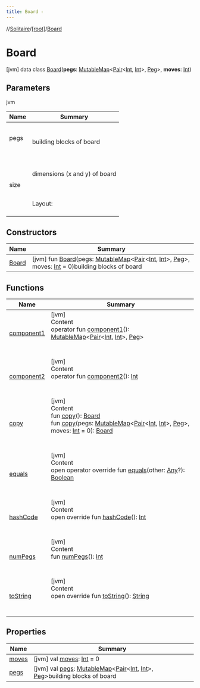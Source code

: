 ```yaml
---
title: Board -
---
```

//[Solitaire](../../index.md)/[[root]](../index.md)/[Board](index.md)



# Board  
 [jvm] data class [Board](index.md)(**pegs**: [MutableMap](https://kotlinlang.org/api/latest/jvm/stdlib/kotlin.collections/-mutable-map/index.html)<[Pair](https://kotlinlang.org/api/latest/jvm/stdlib/kotlin/-pair/index.html)<[Int](https://kotlinlang.org/api/latest/jvm/stdlib/kotlin/-int/index.html), [Int](https://kotlinlang.org/api/latest/jvm/stdlib/kotlin/-int/index.html)>, [Peg](../-peg/index.md)>, **moves**: [Int](https://kotlinlang.org/api/latest/jvm/stdlib/kotlin/-int/index.html))   


## Parameters  
  
jvm  
  
|  Name|  Summary| 
|---|---|
| <a name="/Board///PointingToDeclaration/"></a>pegs| <a name="/Board///PointingToDeclaration/"></a><br><br>building blocks of board<br><br>
| <a name="/Board///PointingToDeclaration/"></a>size| <a name="/Board///PointingToDeclaration/"></a><br><br>dimensions (x and y) of board<br><br><br><br>Layout:<br><br>|---------------------------------------|  <br>  <br>| 1 | -1 | -1 | 1 | 1 | 1 | -1 | -1 | -1|  <br>  <br>|---------------------------------------|  <br>  <br>|-1 | -1 | -1 | 1 | 1 | 1 | -1 | -1 | -1|  <br>  <br>|---------------------------------------|  <br>  <br>|-1 | -1 | -1 | 1 | 1 | 1 | -1 | -1 | -1|  <br>  <br>|---------------------------------------|  <br>  <br>| 1 |  1 |  1 | 1 | 1 | 1 |  1 |  1 |  1|  <br>  <br>|---------------------------------------|  <br>  <br>| 1 |  1 |  1 | 1 | 0 | 1 |  1 |  1 |  1|  <br>  <br>|---------------------------------------|  <br>  <br>| 1 |  1 |  1 | 1 | 1 | 1 |  1 |  1 |  1|  <br>  <br>|---------------------------------------|  <br>  <br>|-1 | -1 | -1 | 1 | 1 | 1 | -1 | -1 | -1|  <br>  <br>|---------------------------------------|  <br>  <br>|-1 | -1 | -1 | 1 | 1 | 1 | -1 | -1 | -1|  <br>  <br>|---------------------------------------|  <br>  <br>|-1 | -1 | -1 | 1 | 1 | 1 | -1 | -1 | -1|  <br>  <br>|---------------------------------------|
  


## Constructors  
  
|  Name|  Summary| 
|---|---|
| <a name="/Board/Board/#kotlin.collections.MutableMap[kotlin.Pair[kotlin.Int,kotlin.Int],Peg]#kotlin.Int/PointingToDeclaration/"></a>[Board](-board.md)| <a name="/Board/Board/#kotlin.collections.MutableMap[kotlin.Pair[kotlin.Int,kotlin.Int],Peg]#kotlin.Int/PointingToDeclaration/"></a> [jvm] fun [Board](-board.md)(pegs: [MutableMap](https://kotlinlang.org/api/latest/jvm/stdlib/kotlin.collections/-mutable-map/index.html)<[Pair](https://kotlinlang.org/api/latest/jvm/stdlib/kotlin/-pair/index.html)<[Int](https://kotlinlang.org/api/latest/jvm/stdlib/kotlin/-int/index.html), [Int](https://kotlinlang.org/api/latest/jvm/stdlib/kotlin/-int/index.html)>, [Peg](../-peg/index.md)>, moves: [Int](https://kotlinlang.org/api/latest/jvm/stdlib/kotlin/-int/index.html) = 0)building blocks of board   <br>


## Functions  
  
|  Name|  Summary| 
|---|---|
| <a name="/Board/component1/#/PointingToDeclaration/"></a>[component1](component1.md)| <a name="/Board/component1/#/PointingToDeclaration/"></a>[jvm]  <br>Content  <br>operator fun [component1](component1.md)(): [MutableMap](https://kotlinlang.org/api/latest/jvm/stdlib/kotlin.collections/-mutable-map/index.html)<[Pair](https://kotlinlang.org/api/latest/jvm/stdlib/kotlin/-pair/index.html)<[Int](https://kotlinlang.org/api/latest/jvm/stdlib/kotlin/-int/index.html), [Int](https://kotlinlang.org/api/latest/jvm/stdlib/kotlin/-int/index.html)>, [Peg](../-peg/index.md)>  <br><br><br>
| <a name="/Board/component2/#/PointingToDeclaration/"></a>[component2](component2.md)| <a name="/Board/component2/#/PointingToDeclaration/"></a>[jvm]  <br>Content  <br>operator fun [component2](component2.md)(): [Int](https://kotlinlang.org/api/latest/jvm/stdlib/kotlin/-int/index.html)  <br><br><br>
| <a name="/Board/copy/#/PointingToDeclaration/"></a>[copy](copy.md)| <a name="/Board/copy/#/PointingToDeclaration/"></a>[jvm]  <br>Content  <br>fun [copy](copy.md)(): [Board](index.md)  <br>fun [copy](copy.md)(pegs: [MutableMap](https://kotlinlang.org/api/latest/jvm/stdlib/kotlin.collections/-mutable-map/index.html)<[Pair](https://kotlinlang.org/api/latest/jvm/stdlib/kotlin/-pair/index.html)<[Int](https://kotlinlang.org/api/latest/jvm/stdlib/kotlin/-int/index.html), [Int](https://kotlinlang.org/api/latest/jvm/stdlib/kotlin/-int/index.html)>, [Peg](../-peg/index.md)>, moves: [Int](https://kotlinlang.org/api/latest/jvm/stdlib/kotlin/-int/index.html) = 0): [Board](index.md)  <br><br><br>
| <a name="kotlin/Any/equals/#kotlin.Any?/PointingToDeclaration/"></a>[equals](../-undoable-command/index.md#%5Bkotlin%2FAny%2Fequals%2F%23kotlin.Any%3F%2FPointingToDeclaration%2F%5D%2FFunctions%2F-284828083)| <a name="kotlin/Any/equals/#kotlin.Any?/PointingToDeclaration/"></a>[jvm]  <br>Content  <br>open operator override fun [equals](../-undoable-command/index.md#%5Bkotlin%2FAny%2Fequals%2F%23kotlin.Any%3F%2FPointingToDeclaration%2F%5D%2FFunctions%2F-284828083)(other: [Any](https://kotlinlang.org/api/latest/jvm/stdlib/kotlin/-any/index.html)?): [Boolean](https://kotlinlang.org/api/latest/jvm/stdlib/kotlin/-boolean/index.html)  <br><br><br>
| <a name="kotlin/Any/hashCode/#/PointingToDeclaration/"></a>[hashCode](../-undoable-command/index.md#%5Bkotlin%2FAny%2FhashCode%2F%23%2FPointingToDeclaration%2F%5D%2FFunctions%2F-284828083)| <a name="kotlin/Any/hashCode/#/PointingToDeclaration/"></a>[jvm]  <br>Content  <br>open override fun [hashCode](../-undoable-command/index.md#%5Bkotlin%2FAny%2FhashCode%2F%23%2FPointingToDeclaration%2F%5D%2FFunctions%2F-284828083)(): [Int](https://kotlinlang.org/api/latest/jvm/stdlib/kotlin/-int/index.html)  <br><br><br>
| <a name="/Board/numPegs/#/PointingToDeclaration/"></a>[numPegs](num-pegs.md)| <a name="/Board/numPegs/#/PointingToDeclaration/"></a>[jvm]  <br>Content  <br>fun [numPegs](num-pegs.md)(): [Int](https://kotlinlang.org/api/latest/jvm/stdlib/kotlin/-int/index.html)  <br><br><br>
| <a name="/Board/toString/#/PointingToDeclaration/"></a>[toString](to-string.md)| <a name="/Board/toString/#/PointingToDeclaration/"></a>[jvm]  <br>Content  <br>open override fun [toString](to-string.md)(): [String](https://kotlinlang.org/api/latest/jvm/stdlib/kotlin/-string/index.html)  <br><br><br>


## Properties  
  
|  Name|  Summary| 
|---|---|
| <a name="/Board/moves/#/PointingToDeclaration/"></a>[moves](moves.md)| <a name="/Board/moves/#/PointingToDeclaration/"></a> [jvm] val [moves](moves.md): [Int](https://kotlinlang.org/api/latest/jvm/stdlib/kotlin/-int/index.html) = 0   <br>
| <a name="/Board/pegs/#/PointingToDeclaration/"></a>[pegs](pegs.md)| <a name="/Board/pegs/#/PointingToDeclaration/"></a> [jvm] val [pegs](pegs.md): [MutableMap](https://kotlinlang.org/api/latest/jvm/stdlib/kotlin.collections/-mutable-map/index.html)<[Pair](https://kotlinlang.org/api/latest/jvm/stdlib/kotlin/-pair/index.html)<[Int](https://kotlinlang.org/api/latest/jvm/stdlib/kotlin/-int/index.html), [Int](https://kotlinlang.org/api/latest/jvm/stdlib/kotlin/-int/index.html)>, [Peg](../-peg/index.md)>building blocks of board   <br>

